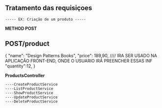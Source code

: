 ## Tratamento das requisiçoes

    ----- EX: Criação de um produto -----

**METHOD POST**

## POST/product

{
"name": "Design Patterns Books",
"price": 189,90, //// IRA SER USADO NA APLICAÇÃO FRONT-END, ONDE O USUARIO IRÁ PREENCHER ESSAS INF
"quantity":12,
}

**ProductsController**

    ----CreateProductService
    ----ListProductService
    ----ShowProductService
    ----UpdateProductService
    ----DeleteProductService
